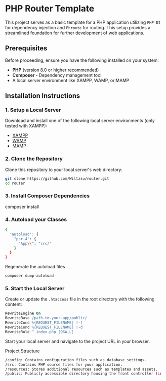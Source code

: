 # PHP Router Template

This project serves as a basic template for a PHP application utilizing `PHP-DI` for dependency injection and `Phroute` for routing. This setup provides a streamlined foundation for further development of web applications.

## Prerequisites

Before proceeding, ensure you have the following installed on your system:
- **PHP** (version 8.0 or higher recommended)
- **Composer** - Dependency management tool
- A local server environment like XAMPP, WAMP, or MAMP

## Installation Instructions

### 1. Setup a Local Server

Download and install one of the following local server environments (only tested with XAMPP):
- [XAMPP](https://www.apachefriends.org/index.html)
- [WAMP](http://www.wampserver.com/en/)
- [MAMP](https://www.mamp.info/en/)

### 2. Clone the Repository

Clone this repository to your local server's web directory:
```bash
git clone https://github.com/Wiltzsu/router.git
cd router
```

### 3. Install Composer Dependencies
composer install

### 4. Autoload your Classes
```bash
{
  "autoload": {
    "psr-4": {
      "App\\": "src/"
    }
  }
}
```

Regenerate the autoload files
```bash
composer dump-autoload
```

### 5. Start the Local Server
Create or update the `.htaccess` file in the root directory with the following content:
```apache
RewriteEngine On
RewriteBase /path-to-your-app/public/
RewriteCond %{REQUEST_FILENAME} !-f
RewriteCond %{REQUEST_FILENAME} !-d
RewriteRule ^ index.php [QSA,L]
```

Start your local server and navigate to the project URL in your browser.

Project Structure
```bash
/config: Contains configuration files such as database settings.
/src: Contains PHP source files for your application.
/resources: Stores additional resources such as templates and assets.
/public: Publicly accessible directory housing the front controller (index.php).
```